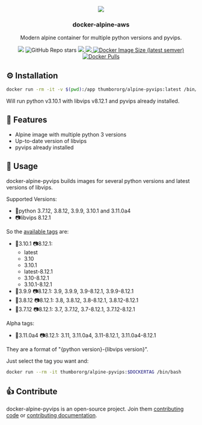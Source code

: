 <p align="center">
<img src="https://raw.github.com/thumbor/thumbor/master/logo-thumbor.png" />
</p>

<h3 align="center">docker-alpine-aws</h3>

<p align="center">
Modern alpine container for multiple python versions and pyvips.
</p>

<p align="center">
  <img src='https://github.com/heynemann/docker-alpine-pyvips/workflows/build/badge.svg' />
  <img alt="GitHub Repo stars" src="https://img.shields.io/github/stars/heynemann/docker-alpine-pyvips">
  <a href='https://github.com/heynemann/docker-alpine-pyvips/pulls' target='_blank'>
    <img src='https://img.shields.io/github/issues-pr-raw/heynemann/docker-alpine-pyvips.svg'/>
  </a>
  <a href='https://github.com/heynemann/docker-alpine-pyvips/issues' target='_blank'>
    <img src='https://img.shields.io/github/issues-raw/heynemann/docker-alpine-pyvips.svg'/>
  </a>
  <a href='https://hub.docker.com/r/thumbororg/alpine-pyvips' target='_blank'>
      <img alt="Docker Image Size (latest semver)" src="https://img.shields.io/docker/image-size/thumbororg/alpine-pyvips?style=flat-square">
  <a href='https://hub.docker.com/r/thumbororg/alpine-pyvips' target='_blank'>
      <img alt="Docker Pulls" src="https://img.shields.io/docker/pulls/thumbororg/alpine-pyvips">
  </a>
</p>

## ⚙️ Installation

```bash
docker run -rm -it -v $(pwd):/app thumbororg/alpine-pyvips:latest /bin/bash
```

Will run python v3.10.1 with libvips v8.12.1 and pyvips already installed.

## 🎯 Features

- Alpine image with multiple python 3 versions
- Up-to-date version of libvips
- pyvips already installed

## 🐳 Usage

docker-alpine-pyvips builds images for several python versions and latest versions of libvips.

Supported Versions:

- 🐍python 3.7.12, 3.8.12, 3.9.9, 3.10.1 and 3.11.0a4
- 📷libvips 8.12.1

So the [available tags](https://hub.docker.com/r/thumbororg/alpine-pyvips/tags) are:

- 🐍3.10.1 📷8.12.1:
    * latest
    * 3.10
    * 3.10.1
    * latest-8.12.1
    * 3.10-8.12.1
    * 3.10.1-8.12.1
- 🐍3.9.9 📷8.12.1: 3.9, 3.9.9, 3.9-8.12.1, 3.9.9-8.12.1
- 🐍3.8.12 📷8.12.1: 3.8, 3.8.12, 3.8-8.12.1, 3.8.12-8.12.1
- 🐍3.7.12 📷8.12.1: 3.7, 3.7.12, 3.7-8.12.1, 3.7.12-8.12.1

Alpha tags:
- 🐍3.11.0a4 📷8.12.1: 3.11, 3.11.0a4, 3.11-8.12.1, 3.11.0a4-8.12.1

They are a format of "{python version}-{libvips version}".

Just select the tag you want and:

```bash
docker run --rm -it thumbororg/alpine-pyvips:$DOCKERTAG /bin/bash
```

## 👍 Contribute

docker-alpine-pyvips is an open-source project. Join them
[contributing code](https://github.com/heynemann/docker-alpine-pyvips/blob/master/CONTRIBUTING.md) or
[contributing documentation](https://github.com/heynemann/docker-alpine-pyvips/blob/master/CONTRIBUTING.md).
